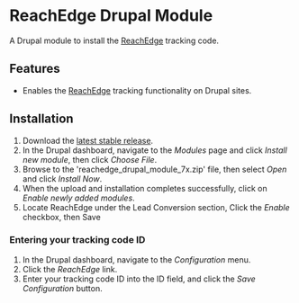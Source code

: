 # ReachEdge Drupal Module
A Drupal module to install the [ReachEdge](http://go.reachlocal.com/contact-us-edge.html) tracking code.

## Features

* Enables the [ReachEdge](http://go.reachlocal.com/contact-us-edge.html) tracking functionality on Drupal sites.

## Installation

1. Download the [latest stable release](http://github.com/reachlocal/reachedge_drupal_module_7x/releases/latest).
2. In the Drupal dashboard, navigate to the *Modules* page and click *Install new module*, then click *Choose File*.
3. Browse to the 'reachedge_drupal_module_7x.zip' file, then select *Open* and click *Install Now*.
4. When the upload and installation completes successfully, click on *Enable newly added modules*.
5. Locate ReachEdge under the Lead Conversion section, Click the *Enable* checkbox, then Save

### Entering your tracking code ID

1. In the Drupal dashboard, navigate to the *Configuration* menu.
3. Click the *ReachEdge* link.
2. Enter your tracking code ID into the ID field, and click the *Save Configuration* button.
